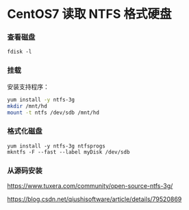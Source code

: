 # CentOS7 读取 NTFS 格式硬盘



### 查看磁盘

`fdisk -l`

### 挂载

安装支持程序：  
```bash
yum install -y ntfs-3g
mkdir /mnt/hd
mount -t ntfs /dev/sdb /mnt/hd
```

### 格式化磁盘

```
yum install -y ntfs-3g ntfsprogs
mkntfs -F --fast --label myDisk /dev/sdb
```

### 从源码安装  

https://www.tuxera.com/community/open-source-ntfs-3g/


https://blog.csdn.net/qiushisoftware/article/details/79520869


